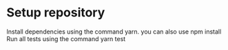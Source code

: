 # Setup repository

Install dependencies using the command yarn. you can also use npm install
Run all tests using the command yarn test
